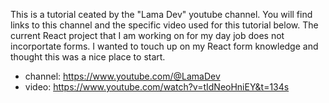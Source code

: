 This is a tutorial ceated by the "Lama Dev" youtube channel. You will find links to this channel and the specific video used for this tutorial below. The current React project that I am working on for my day job does not incorportate forms. I wanted to touch up on my React form knowledge and thought this was a nice place to start.

- channel: https://www.youtube.com/@LamaDev
- video: https://www.youtube.com/watch?v=tIdNeoHniEY&t=134s
